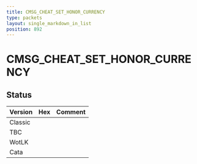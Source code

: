 ```yaml
---
title: CMSG_CHEAT_SET_HONOR_CURRENCY
type: packets
layout: single_markdown_in_list
position: 892
---
```


# CMSG_CHEAT_SET_HONOR_CURRENCY

## Status

Version | Hex | Comment
---------- | ---------- | ---------- 
Classic |  |  
TBC |  |  
WotLK |  |  
Cata |  |  
